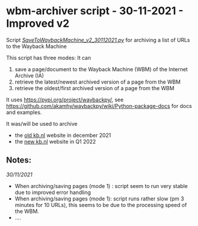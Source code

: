 # wbm-archiver script - 30-11-2021 - Improved v2
Script *[SaveToWaybackMachine_v2_30112021.py](SaveToWaybackMachine_v2_30112021.py)* for archiving a list of URLs to the Wayback Machine

This script has three modes: It can
1) save a page/document to the Wayback Machine (WBM) of the Internet Archive (IA)
2) retrieve the latest/newest archived version of a page from the WBM
3) retrieve the oldest/first archived version of a page from the WBM

It uses https://pypi.org/project/waybackpy/, see https://github.com/akamhy/waybackpy/wiki/Python-package-docs for docs and examples.

It was/will be used to archive
* the [old kb.nl](../kb.nl/24122021) website in december 2021
* the [new kb.nl](../kb.nl/xxxx2022) website in Q1 2022

## Notes:
*30/11/2021*
* When archiving/saving pages (mode 1) : script seem to run very stable due to improved error handling
* When archiving/saving pages (mode 1): script runs rather slow  (pm 3 minutes for 10 URLs), this seems to be due to the
  processing speed of the WBM.
* ....
